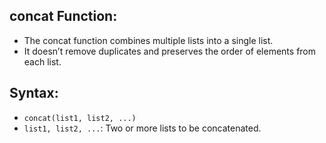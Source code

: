 ## concat Function:
- The concat function combines multiple lists into a single list.
- It doesn’t remove duplicates and preserves the order of elements from each list.

## Syntax:
- `concat(list1, list2, ...)`
- `list1, list2, ...`: Two or more lists to be concatenated.